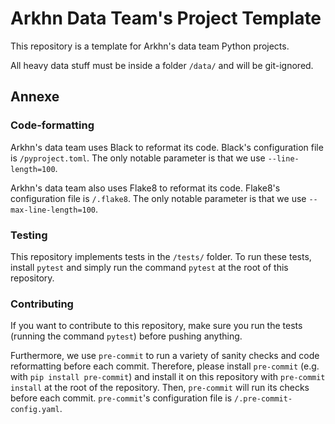 # Arkhn Data Team's Project Template

This repository is a template for Arkhn's data team Python projects.

All heavy data stuff must be inside a folder `/data/` and will be git-ignored.


## Annexe
### Code-formatting
Arkhn's data team uses Black to reformat its code. Black's configuration file is `/pyproject.toml`.
The only notable parameter is that we use `--line-length=100`.

Arkhn's data team also uses Flake8 to reformat its code. Flake8's configuration file is `/.flake8`.
The only notable parameter is that we use `--max-line-length=100`.

### Testing
This repository implements tests in the `/tests/` folder. To run these tests, install `pytest`
and simply run the command `pytest` at the root of this repository.

### Contributing
If you want to contribute to this repository, make sure you run the tests (running the command
`pytest`) before pushing anything.

Furthermore, we use `pre-commit` to run a variety of sanity checks and code
reformatting before each commit. Therefore, please install
`pre-commit` (e.g. with `pip install pre-commit`) and install it on this repository with
`pre-commit install` at the root of the repository. Then, `pre-commit` will run its checks
before each commit. `pre-commit`'s configuration file is `/.pre-commit-config.yaml`.
